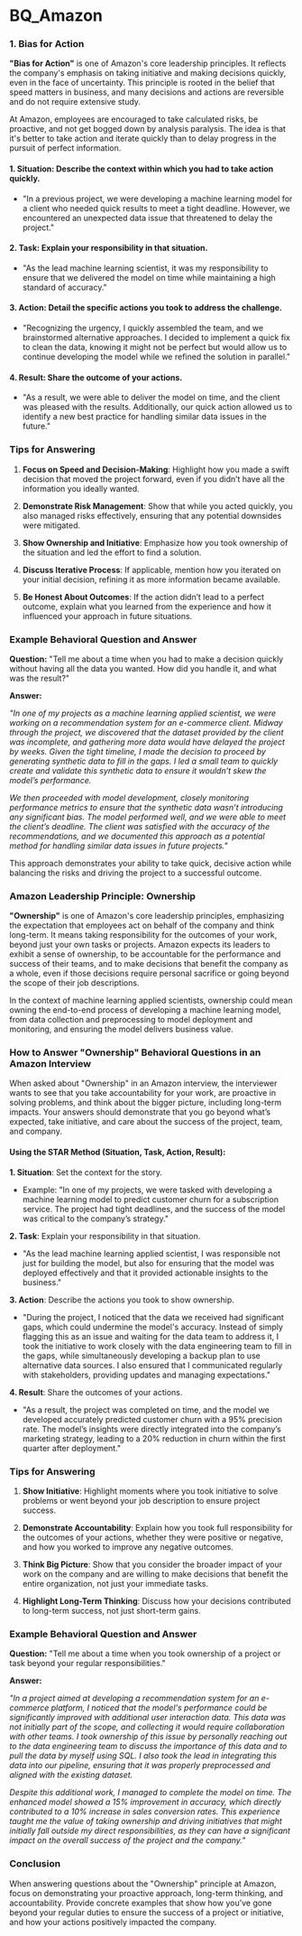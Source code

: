 # BQ_Amazon

### 1. Bias for Action

**"Bias for Action"** is one of Amazon's core leadership principles. It reflects the company's emphasis on taking initiative and making decisions quickly, even in the face of uncertainty. This principle is rooted in the belief that speed matters in business, and many decisions and actions are reversible and do not require extensive study. 

At Amazon, employees are encouraged to take calculated risks, be proactive, and not get bogged down by analysis paralysis. The idea is that it's better to take action and iterate quickly than to delay progress in the pursuit of perfect information.

#### 1. **Situation**: Describe the context within which you had to take action quickly.
   - "In a previous project, we were developing a machine learning model for a client who needed quick results to meet a tight deadline. However, we encountered an unexpected data issue that threatened to delay the project."

#### 2. **Task**: Explain your responsibility in that situation.
   - "As the lead machine learning scientist, it was my responsibility to ensure that we delivered the model on time while maintaining a high standard of accuracy."

#### 3. **Action**: Detail the specific actions you took to address the challenge.
   - "Recognizing the urgency, I quickly assembled the team, and we brainstormed alternative approaches. I decided to implement a quick fix to clean the data, knowing it might not be perfect but would allow us to continue developing the model while we refined the solution in parallel."

#### 4. **Result**: Share the outcome of your actions.
   - "As a result, we were able to deliver the model on time, and the client was pleased with the results. Additionally, our quick action allowed us to identify a new best practice for handling similar data issues in the future."

### Tips for Answering

1. **Focus on Speed and Decision-Making**: Highlight how you made a swift decision that moved the project forward, even if you didn’t have all the information you ideally wanted.
  
2. **Demonstrate Risk Management**: Show that while you acted quickly, you also managed risks effectively, ensuring that any potential downsides were mitigated.

3. **Show Ownership and Initiative**: Emphasize how you took ownership of the situation and led the effort to find a solution.

4. **Discuss Iterative Process**: If applicable, mention how you iterated on your initial decision, refining it as more information became available.

5. **Be Honest About Outcomes**: If the action didn’t lead to a perfect outcome, explain what you learned from the experience and how it influenced your approach in future situations.

### Example Behavioral Question and Answer

**Question:** "Tell me about a time when you had to make a decision quickly without having all the data you wanted. How did you handle it, and what was the result?"

**Answer:**

*"In one of my projects as a machine learning applied scientist, we were working on a recommendation system for an e-commerce client. Midway through the project, we discovered that the dataset provided by the client was incomplete, and gathering more data would have delayed the project by weeks. Given the tight timeline, I made the decision to proceed by generating synthetic data to fill in the gaps. I led a small team to quickly create and validate this synthetic data to ensure it wouldn’t skew the model’s performance.*

*We then proceeded with model development, closely monitoring performance metrics to ensure that the synthetic data wasn’t introducing any significant bias. The model performed well, and we were able to meet the client’s deadline. The client was satisfied with the accuracy of the recommendations, and we documented this approach as a potential method for handling similar data issues in future projects."*

This approach demonstrates your ability to take quick, decisive action while balancing the risks and driving the project to a successful outcome.

### Amazon Leadership Principle: Ownership

**"Ownership"** is one of Amazon's core leadership principles, emphasizing the expectation that employees act on behalf of the company and think long-term. It means taking responsibility for the outcomes of your work, beyond just your own tasks or projects. Amazon expects its leaders to exhibit a sense of ownership, to be accountable for the performance and success of their teams, and to make decisions that benefit the company as a whole, even if those decisions require personal sacrifice or going beyond the scope of their job descriptions.

In the context of machine learning applied scientists, ownership could mean owning the end-to-end process of developing a machine learning model, from data collection and preprocessing to model deployment and monitoring, and ensuring the model delivers business value.

### How to Answer "Ownership" Behavioral Questions in an Amazon Interview

When asked about "Ownership" in an Amazon interview, the interviewer wants to see that you take accountability for your work, are proactive in solving problems, and think about the bigger picture, including long-term impacts. Your answers should demonstrate that you go beyond what’s expected, take initiative, and care about the success of the project, team, and company.

#### Using the STAR Method (Situation, Task, Action, Result):

**1. Situation**: Set the context for the story.
   - Example: "In one of my projects, we were tasked with developing a machine learning model to predict customer churn for a subscription service. The project had tight deadlines, and the success of the model was critical to the company’s strategy."

**2. Task**: Explain your responsibility in that situation.
   - "As the lead machine learning applied scientist, I was responsible not just for building the model, but also for ensuring that the model was deployed effectively and that it provided actionable insights to the business."

**3. Action**: Describe the actions you took to show ownership.
   - "During the project, I noticed that the data we received had significant gaps, which could undermine the model's accuracy. Instead of simply flagging this as an issue and waiting for the data team to address it, I took the initiative to work closely with the data engineering team to fill in the gaps, while simultaneously developing a backup plan to use alternative data sources. I also ensured that I communicated regularly with stakeholders, providing updates and managing expectations."

**4. Result**: Share the outcomes of your actions.
   - "As a result, the project was completed on time, and the model we developed accurately predicted customer churn with a 95% precision rate. The model’s insights were directly integrated into the company’s marketing strategy, leading to a 20% reduction in churn within the first quarter after deployment."

### Tips for Answering

1. **Show Initiative**: Highlight moments where you took initiative to solve problems or went beyond your job description to ensure project success.

2. **Demonstrate Accountability**: Explain how you took full responsibility for the outcomes of your actions, whether they were positive or negative, and how you worked to improve any negative outcomes.

3. **Think Big Picture**: Show that you consider the broader impact of your work on the company and are willing to make decisions that benefit the entire organization, not just your immediate tasks.

4. **Highlight Long-Term Thinking**: Discuss how your decisions contributed to long-term success, not just short-term gains.

### Example Behavioral Question and Answer

**Question:** "Tell me about a time when you took ownership of a project or task beyond your regular responsibilities."

**Answer:**

*"In a project aimed at developing a recommendation system for an e-commerce platform, I noticed that the model's performance could be significantly improved with additional user interaction data. This data was not initially part of the scope, and collecting it would require collaboration with other teams. I took ownership of this issue by personally reaching out to the data engineering team to discuss the importance of this data and to pull the data by myself using SQL. I also took the lead in integrating this data into our pipeline, ensuring that it was properly preprocessed and aligned with the existing dataset.*

*Despite this additional work, I managed to complete the model on time. The enhanced model showed a 15% improvement in accuracy, which directly contributed to a 10% increase in sales conversion rates. This experience taught me the value of taking ownership and driving initiatives that might initially fall outside my direct responsibilities, as they can have a significant impact on the overall success of the project and the company."*

### Conclusion

When answering questions about the "Ownership" principle at Amazon, focus on demonstrating your proactive approach, long-term thinking, and accountability. Provide concrete examples that show how you’ve gone beyond your regular duties to ensure the success of a project or initiative, and how your actions positively impacted the company.
